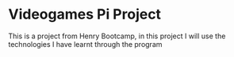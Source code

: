 # Videogames Pi Project
 This is a project from Henry Bootcamp, in this project I will use the technologies I have learnt through the program
